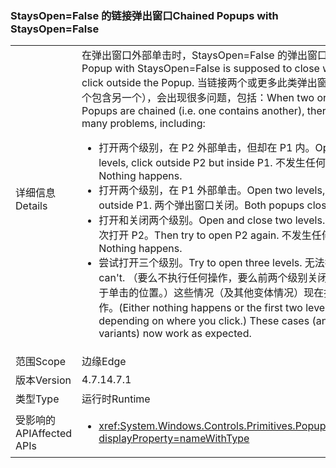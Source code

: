 ### <a name="chained-popups-with-staysopenfalse"></a><span data-ttu-id="8050d-101">StaysOpen=False 的链接弹出窗口</span><span class="sxs-lookup"><span data-stu-id="8050d-101">Chained Popups with StaysOpen=False</span></span>

|   |   |
|---|---|
|<span data-ttu-id="8050d-102">详细信息</span><span class="sxs-lookup"><span data-stu-id="8050d-102">Details</span></span>|<span data-ttu-id="8050d-103">在弹出窗口外部单击时，StaysOpen=False 的弹出窗口应该关闭。</span><span class="sxs-lookup"><span data-stu-id="8050d-103">A Popup with StaysOpen=False is supposed to close when you click outside the Popup.</span></span> <span data-ttu-id="8050d-104">当链接两个或更多此类弹出窗口时（即一个包含另一个），会出现很多问题，包括：</span><span class="sxs-lookup"><span data-stu-id="8050d-104">When two or more such Popups are chained (i.e. one contains another), there were many problems, including:</span></span><ul><li><span data-ttu-id="8050d-105">打开两个级别，在 P2 外部单击，但却在 P1 内。</span><span class="sxs-lookup"><span data-stu-id="8050d-105">Open two levels, click outside P2 but inside P1.</span></span>  <span data-ttu-id="8050d-106">不发生任何事件。</span><span class="sxs-lookup"><span data-stu-id="8050d-106">Nothing happens.</span></span></li><li><span data-ttu-id="8050d-107">打开两个级别，在 P1 外部单击。</span><span class="sxs-lookup"><span data-stu-id="8050d-107">Open two levels, click outside P1.</span></span>  <span data-ttu-id="8050d-108">两个弹出窗口关闭。</span><span class="sxs-lookup"><span data-stu-id="8050d-108">Both popups close.</span></span></li><li><span data-ttu-id="8050d-109">打开和关闭两个级别。</span><span class="sxs-lookup"><span data-stu-id="8050d-109">Open and close two levels.</span></span>  <span data-ttu-id="8050d-110">然后尝试再次打开 P2。</span><span class="sxs-lookup"><span data-stu-id="8050d-110">Then try to open P2 again.</span></span>  <span data-ttu-id="8050d-111">不发生任何事件。</span><span class="sxs-lookup"><span data-stu-id="8050d-111">Nothing happens.</span></span></li><li><span data-ttu-id="8050d-112">尝试打开三个级别。</span><span class="sxs-lookup"><span data-stu-id="8050d-112">Try to open three levels.</span></span>  <span data-ttu-id="8050d-113">无法打开。</span><span class="sxs-lookup"><span data-stu-id="8050d-113">You can't.</span></span>  <span data-ttu-id="8050d-114">（要么不执行任何操作，要么前两个级别关闭，具体取决于单击的位置。）这些情况（及其他变体情况）现在按预期方式工作。</span><span class="sxs-lookup"><span data-stu-id="8050d-114">(Either nothing happens or the first two levels close, depending on where you click.) These cases (and other variants) now work as expected.</span></span></li></ul>|
|<span data-ttu-id="8050d-115">范围</span><span class="sxs-lookup"><span data-stu-id="8050d-115">Scope</span></span>|<span data-ttu-id="8050d-116">边缘</span><span class="sxs-lookup"><span data-stu-id="8050d-116">Edge</span></span>|
|<span data-ttu-id="8050d-117">版本</span><span class="sxs-lookup"><span data-stu-id="8050d-117">Version</span></span>|<span data-ttu-id="8050d-118">4.7.1</span><span class="sxs-lookup"><span data-stu-id="8050d-118">4.7.1</span></span>|
|<span data-ttu-id="8050d-119">类型</span><span class="sxs-lookup"><span data-stu-id="8050d-119">Type</span></span>|<span data-ttu-id="8050d-120">运行时</span><span class="sxs-lookup"><span data-stu-id="8050d-120">Runtime</span></span>|
|<span data-ttu-id="8050d-121">受影响的 API</span><span class="sxs-lookup"><span data-stu-id="8050d-121">Affected APIs</span></span>|<ul><li><xref:System.Windows.Controls.Primitives.Popup.StaysOpen?displayProperty=nameWithType></li></ul>|

